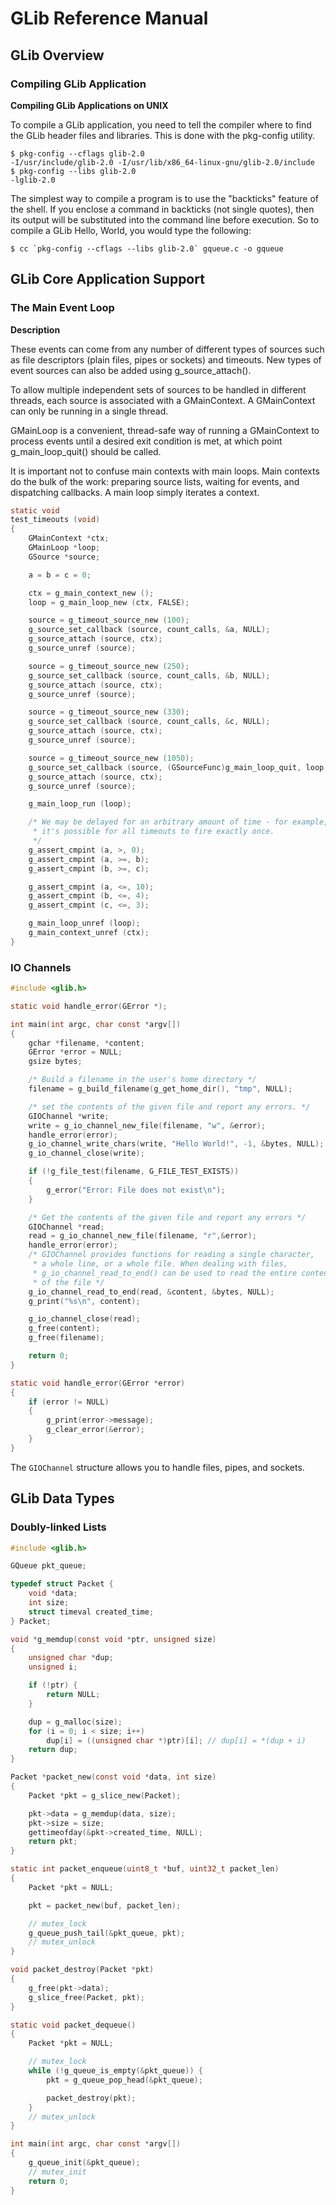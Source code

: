 # GLib Reference Manual
## GLib Overview
### Compiling GLib Application
**Compiling GLib Applications on UNIX**

To compile a GLib application, you need to tell the compiler where to find the GLib header files and libraries. This is done with the pkg-config utility.
```
$ pkg-config --cflags glib-2.0
-I/usr/include/glib-2.0 -I/usr/lib/x86_64-linux-gnu/glib-2.0/include
$ pkg-config --libs glib-2.0
-lglib-2.0
```
The simplest way to compile a program is to use the "backticks" feature of the shell. If you enclose a command in backticks (not single quotes), then its output will be substituted into the command line before execution. So to compile a GLib Hello, World, you would type the following:
```
$ cc `pkg-config --cflags --libs glib-2.0` gqueue.c -o gqueue
```

## GLib Core Application Support
### The Main Event Loop
**Description**

These events can come from any number of different types of sources such as file descriptors (plain files, pipes or sockets) and timeouts. New types of event sources can also be added using g_source_attach().

To allow multiple independent sets of sources to be handled in different threads, each source is associated with a GMainContext. A GMainContext can only be running in a single thread.

GMainLoop is a convenient, thread-safe way of running a GMainContext to process events until a desired exit condition is met, at which point g_main_loop_quit() should be called.

It is important not to confuse main contexts with main loops. Main contexts do the bulk of the work: preparing source lists, waiting for events, and dispatching callbacks. A main loop simply iterates a context.

```C
static void
test_timeouts (void)
{
    GMainContext *ctx;
    GMainLoop *loop;
    GSource *source;

    a = b = c = 0;

    ctx = g_main_context_new ();
    loop = g_main_loop_new (ctx, FALSE);

    source = g_timeout_source_new (100);
    g_source_set_callback (source, count_calls, &a, NULL);
    g_source_attach (source, ctx);
    g_source_unref (source);

    source = g_timeout_source_new (250);
    g_source_set_callback (source, count_calls, &b, NULL);
    g_source_attach (source, ctx);
    g_source_unref (source);

    source = g_timeout_source_new (330);
    g_source_set_callback (source, count_calls, &c, NULL);
    g_source_attach (source, ctx);
    g_source_unref (source);

    source = g_timeout_source_new (1050);
    g_source_set_callback (source, (GSourceFunc)g_main_loop_quit, loop, NULL);
    g_source_attach (source, ctx);
    g_source_unref (source);

    g_main_loop_run (loop);

    /* We may be delayed for an arbitrary amount of time - for example,
     * it's possible for all timeouts to fire exactly once.
     */
    g_assert_cmpint (a, >, 0);
    g_assert_cmpint (a, >=, b);
    g_assert_cmpint (b, >=, c);

    g_assert_cmpint (a, <=, 10);
    g_assert_cmpint (b, <=, 4);
    g_assert_cmpint (c, <=, 3);

    g_main_loop_unref (loop);
    g_main_context_unref (ctx);
}
```

### IO Channels
```C
#include <glib.h>

static void handle_error(GError *);

int main(int argc, char const *argv[])
{
    gchar *filename, *content;
    GError *error = NULL;
    gsize bytes;

    /* Build a filename in the user's home directory */
    filename = g_build_filename(g_get_home_dir(), "tmp", NULL);

    /* set the contents of the given file and report any errors. */
    GIOChannel *write;
    write = g_io_channel_new_file(filename, "w", &error);
    handle_error(error);
    g_io_channel_write_chars(write, "Hello World!", -1, &bytes, NULL);
    g_io_channel_close(write);

    if (!g_file_test(filename, G_FILE_TEST_EXISTS))
    {
        g_error("Error: File does not exist\n");
    }

    /* Get the contents of the given file and report any errors */
    GIOChannel *read;
    read = g_io_channel_new_file(filename, "r",&error);
    handle_error(error);
    /* GIOChannel provides functions for reading a single character,
     * a whole line, or a whole file. When dealing with files,
     * g_io_channel_read_to_end() can be used to read the entire contents
     * of the file */
    g_io_channel_read_to_end(read, &content, &bytes, NULL);
    g_print("%s\n", content);

    g_io_channel_close(read);
    g_free(content);
    g_free(filename);

    return 0;
}

static void handle_error(GError *error)
{
    if (error != NULL)
    {
        g_print(error->message);
        g_clear_error(&error);
    }
}
```
The `GIOChannel` structure allows you to handle files, pipes, and sockets.

## GLib Data Types
### Doubly-linked Lists
```C
#include <glib.h>

GQueue pkt_queue;

typedef struct Packet {
    void *data;
    int size;
    struct timeval created_time;
} Packet;

void *g_memdup(const void *ptr, unsigned size)
{
    unsigned char *dup;
    unsigned i;

    if (!ptr) {
        return NULL;
    }

    dup = g_malloc(size);
    for (i = 0; i < size; i++)
        dup[i] = ((unsigned char *)ptr)[i]; // dup[i] = *(dup + i)
    return dup;
}

Packet *packet_new(const void *data, int size)
{
    Packet *pkt = g_slice_new(Packet);

    pkt->data = g_memdup(data, size);
    pkt->size = size;
    gettimeofday(&pkt->created_time, NULL);
    return pkt;
}

static int packet_enqueue(uint8_t *buf, uint32_t packet_len)
{
    Packet *pkt = NULL;

    pkt = packet_new(buf, packet_len);

    // mutex_lock
    g_queue_push_tail(&pkt_queue, pkt);
    // mutex_unlock
}

void packet_destroy(Packet *pkt)
{
    g_free(pkt->data);
    g_slice_free(Packet, pkt);
}

static void packet_dequeue()
{
    Packet *pkt = NULL;

    // mutex_lock
    while (!g_queue_is_empty(&pkt_queue)) {
        pkt = g_queue_pop_head(&pkt_queue);

        packet_destroy(pkt);
    }
    // mutex_unlock
}

int main(int argc, char const *argv[])
{
    g_queue_init(&pkt_queue);
    // mutex_init
    return 0;
}
```
